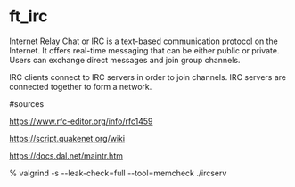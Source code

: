 # ft_irc

Internet Relay Chat or IRC is a text-based communication protocol on the Internet.
It offers real-time messaging that can be either public or private. Users can exchange
direct messages and join group channels.

IRC clients connect to IRC servers in order to join channels. IRC servers are connected
together to form a network.




#sources


https://www.rfc-editor.org/info/rfc1459


https://script.quakenet.org/wiki

https://docs.dal.net/maintr.htm

% valgrind -s --leak-check=full --tool=memcheck ./ircserv 
